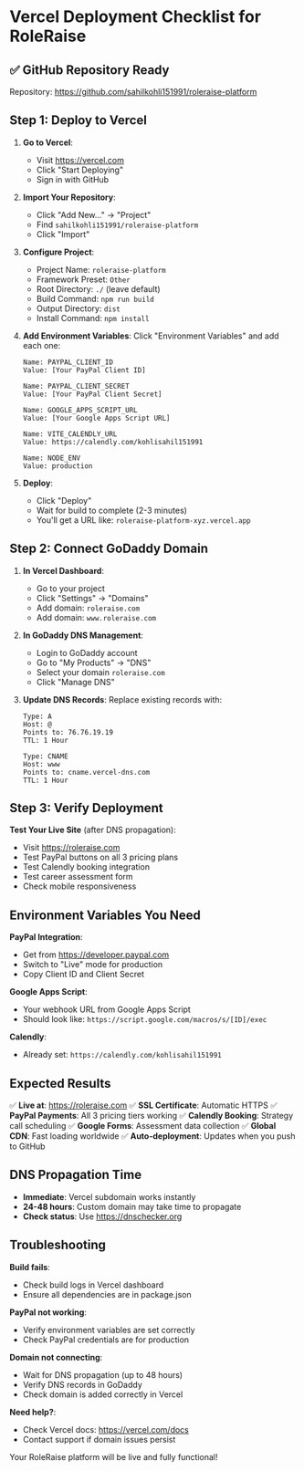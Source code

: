 # Vercel Deployment Checklist for RoleRaise

## ✅ GitHub Repository Ready
Repository: https://github.com/sahilkohli151991/roleraise-platform

## Step 1: Deploy to Vercel

1. **Go to Vercel**:
   - Visit https://vercel.com
   - Click "Start Deploying"
   - Sign in with GitHub

2. **Import Your Repository**:
   - Click "Add New..." → "Project"
   - Find `sahilkohli151991/roleraise-platform`
   - Click "Import"

3. **Configure Project**:
   - Project Name: `roleraise-platform`
   - Framework Preset: `Other`
   - Root Directory: `./` (leave default)
   - Build Command: `npm run build`
   - Output Directory: `dist`
   - Install Command: `npm install`

4. **Add Environment Variables**:
   Click "Environment Variables" and add each one:
   ```
   Name: PAYPAL_CLIENT_ID
   Value: [Your PayPal Client ID]

   Name: PAYPAL_CLIENT_SECRET
   Value: [Your PayPal Client Secret]

   Name: GOOGLE_APPS_SCRIPT_URL
   Value: [Your Google Apps Script URL]

   Name: VITE_CALENDLY_URL
   Value: https://calendly.com/kohlisahil151991

   Name: NODE_ENV
   Value: production
   ```

5. **Deploy**:
   - Click "Deploy"
   - Wait for build to complete (2-3 minutes)
   - You'll get a URL like: `roleraise-platform-xyz.vercel.app`

## Step 2: Connect GoDaddy Domain

1. **In Vercel Dashboard**:
   - Go to your project
   - Click "Settings" → "Domains"
   - Add domain: `roleraise.com`
   - Add domain: `www.roleraise.com`

2. **In GoDaddy DNS Management**:
   - Login to GoDaddy account
   - Go to "My Products" → "DNS"
   - Select your domain `roleraise.com`
   - Click "Manage DNS"

3. **Update DNS Records**:
   Replace existing records with:
   ```
   Type: A
   Host: @
   Points to: 76.76.19.19
   TTL: 1 Hour

   Type: CNAME
   Host: www
   Points to: cname.vercel-dns.com
   TTL: 1 Hour
   ```

## Step 3: Verify Deployment

**Test Your Live Site** (after DNS propagation):
- Visit https://roleraise.com
- Test PayPal buttons on all 3 pricing plans
- Test Calendly booking integration
- Test career assessment form
- Check mobile responsiveness

## Environment Variables You Need

**PayPal Integration**:
- Get from https://developer.paypal.com
- Switch to "Live" mode for production
- Copy Client ID and Client Secret

**Google Apps Script**:
- Your webhook URL from Google Apps Script
- Should look like: `https://script.google.com/macros/s/[ID]/exec`

**Calendly**:
- Already set: `https://calendly.com/kohlisahil151991`

## Expected Results

✅ **Live at**: https://roleraise.com
✅ **SSL Certificate**: Automatic HTTPS
✅ **PayPal Payments**: All 3 pricing tiers working
✅ **Calendly Booking**: Strategy call scheduling
✅ **Google Forms**: Assessment data collection
✅ **Global CDN**: Fast loading worldwide
✅ **Auto-deployment**: Updates when you push to GitHub

## DNS Propagation Time
- **Immediate**: Vercel subdomain works instantly
- **24-48 hours**: Custom domain may take time to propagate
- **Check status**: Use https://dnschecker.org

## Troubleshooting

**Build fails**:
- Check build logs in Vercel dashboard
- Ensure all dependencies are in package.json

**PayPal not working**:
- Verify environment variables are set correctly
- Check PayPal credentials are for production

**Domain not connecting**:
- Wait for DNS propagation (up to 48 hours)
- Verify DNS records in GoDaddy
- Check domain is added correctly in Vercel

**Need help?**:
- Check Vercel docs: https://vercel.com/docs
- Contact support if domain issues persist

Your RoleRaise platform will be live and fully functional!